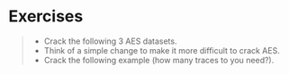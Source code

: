 # Exercises

> * Crack the following 3 AES datasets.
> * Think of a simple change to make it more difficult to crack AES.
> * Crack the following example (how many traces to you need?).
